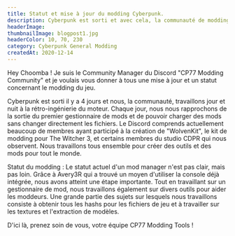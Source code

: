 ```yaml
---
title: Statut et mise à jour du modding Cyberpunk.
description: Cyberpunk est sorti et avec cela, la communauté de modding a commencé à travailler sur ses propres outils de modding.
headerImage:
thumbnailImage: blogpost1.jpg
headerColor: 10, 70, 230
category: Cyberpunk General Modding
createdAt: 2020-12-14
---
```


Hey Choomba !
Je suis le Community Manager du Discord "CP77 Modding Community" et je voulais vous donner à tous une mise à jour et un statut concernant le modding du jeu.

Cyberpunk est sorti il y a 4 jours et nous, la communauté, travaillons jour et nuit à la rétro-ingénierie du moteur. Chaque jour, nous nous rapprochons de la sortie du premier gestionnaire de mods et de pouvoir charger des mods sans changer directement les fichiers. Le Discord comprends actuellement beaucoup de membres ayant participé à la création de "WolvenKit", le kit de modding pour The Witcher 3, et certains membres du studio CDPR qui nous observent. Nous travaillons tous ensemble pour créer des outils et des mods pour tout le monde.

Statut du modding :
Le statut actuel d'un mod manager n'est pas clair, mais pas loin. Grâce à Avery3R qui a trouvé un moyen d'utiliser la console déjà intégrée, nous avons atteint une étape importante. Tout en travaillant sur un gestionnaire de mod, nous travaillons également sur divers outils pour aider les moddeurs. Une grande partie des sujets sur lesquels nous travaillons consiste à obtenir tous les hashs pour les fichiers de jeu et à travailler sur les textures et l'extraction de modèles.


D'ici là, prenez soin de vous, votre équipe CP77 Modding Tools !
